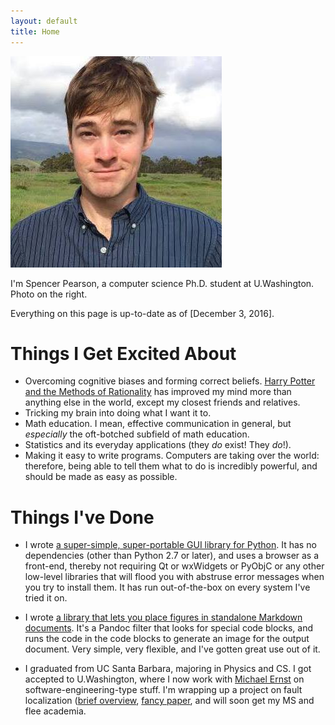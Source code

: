 ```yaml
---
layout: default
title: Home
---
```


<img id="profile-picture" src="/resources/img/profile-picture.jpg" />

I'm Spencer Pearson, a computer science Ph.D. student at U.Washington. Photo on the right.

Everything on this page is up-to-date as of [December 3, 2016].

<div style="clear:both"></div>

Things I Get Excited About
==========================

* Overcoming cognitive biases and forming correct beliefs. [Harry Potter and the Methods of Rationality][hpmor] has improved my mind more than anything else in the world, except my closest friends and relatives.
* Tricking my brain into doing what I want it to.
* Math education. I mean, effective communication in general, but *especially* the oft-botched subfield of math education.
* Statistics and its everyday applications (they *do* exist! They *do*!).
* Making it easy to write programs. Computers are taking over the world: therefore, being able to tell them what to do is incredibly powerful, and should be made as easy as possible.



Things I've Done
================

- I wrote [a super-simple, super-portable GUI library for Python][browsergui]. It has no dependencies (other than Python 2.7 or later), and uses a browser as a front-end, thereby not requiring Qt or wxWidgets or PyObjC or any other low-level libraries that will flood you with abstruse error messages when you try to install them. It has run out-of-the-box on every system I've tried it on.

- I wrote [a library that lets you place figures in standalone Markdown documents][panfig]. It's a Pandoc filter that looks for special code blocks, and runs the code in the code blocks to generate an image for the output document. Very simple, very flexible, and I've gotten great use out of it.

- I graduated from UC Santa Barbara, majoring in Physics and CS. I got accepted to U.Washington, where I now work with [Michael Ernst][mernst] on software-engineering-type stuff. I'm wrapping up a project on fault localization ([brief overview](/compsci/research/2016/03/20/automated-debugging.html), [fancy paper](http://www.cs.washington.edu/tr/2016/08/UW-CSE-16-08-03.pdf), and will soon get my MS and flee academia.

[hpmor]: http://hpmor.com/chapter/1
[mernst]: https://homes.cs.washington.edu/~mernst/.
[github]: https://github.com/speezepearson
[browsergui]: https://github.com/speezepearson/browsergui
[panfig]: https://github.com/speezepearson/panfig
